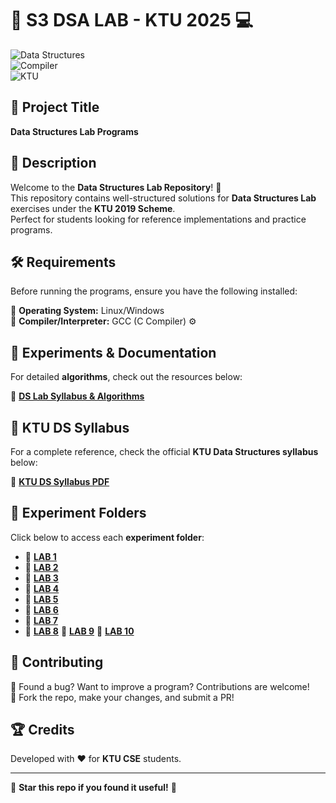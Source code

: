 # 🚀 S3 DSA LAB - KTU 2025 💻  

![Data Structures](https://img.shields.io/badge/Data%20Structures-Arrays%20%7C%20Linked%20Lists%20%7C%20Trees-blue)  
![Compiler](https://img.shields.io/badge/Compiler-GCC%20%7C%20C-green)  
![KTU](https://img.shields.io/badge/Scheme-KTU%202019-orange)  

## 📌 Project Title  
**Data Structures Lab Programs**  

## 📖 Description  
Welcome to the **Data Structures Lab Repository**! 🎯  
This repository contains well-structured solutions for **Data Structures Lab** exercises under the **KTU 2019 Scheme**.  
Perfect for students looking for reference implementations and practice programs.  

## 🛠️ Requirements  
Before running the programs, ensure you have the following installed:  

🔹 **Operating System:** Linux/Windows  
🔹 **Compiler/Interpreter:** GCC (C Compiler) ⚙️  

## 📜 Experiments & Documentation  
For detailed **algorithms**, check out the resources below:  

📂 [**DS Lab Syllabus & Algorithms**](https://drive.google.com/drive/folders/1s0s9yqOd-DlrTmuB_tXk9_Ts9hcce0hm?usp=sharing)  

## 📖 KTU DS Syllabus  
For a complete reference, check the official **KTU Data Structures syllabus** below:  

📄 **[KTU DS Syllabus PDF](https://drive.google.com/file/d/1MYGAhUXrEz4UmIfopge15-u9_SbBJ6T8/view)**  

## 📂 Experiment Folders  
Click below to access each **experiment folder**:  

- 🔹 **[LAB 1](https://github.com/iamkarthik2004/S3-DSA-LAB_SJCET_23-27/tree/main/1.%20DSA%20LAB%201)**
- 🔹 **[LAB 2](https://github.com/iamkarthik2004/S3-DSA-LAB_SJCET_23-27/tree/main/2.%20DSA%20LAB%202)**
- 🔹 **[LAB 3](https://github.com/iamkarthik2004/S3-DSA-LAB_SJCET_23-27/tree/main/3.%20DSA%20LAB%203)**
- 🔹 **[LAB 4](https://github.com/iamkarthik2004/S3-DSA-LAB_SJCET_23-27/tree/main/4.%20DSA%20LAB%204)**
- 🔹 **[LAB 5](https://github.com/iamkarthik2004/S3-DSA-LAB_SJCET_23-27/tree/main/5.%20DSA%20LAB%205)**
- 🔹 **[LAB 6](https://github.com/iamkarthik2004/S3-DSA-LAB_SJCET_23-27/tree/main/6.%20DSA%20LAB%206)**
- 🔹 **[LAB 7](https://github.com/iamkarthik2004/S3-DSA-LAB_SJCET_23-27/tree/main/7.%20DSA%20LAB%207)**
- 🔹 **[LAB 8](https://github.com/iamkarthik2004/S3-DSA-LAB_SJCET_23-27/tree/main/8.%20DSA%20LAB%208)**
  🔹 **[LAB 9](https://github.com/iamkarthik2004/S3-DSA-LAB_SJCET_23-27/tree/main/9.%20DSA%20LAB%209)**
  🔹 **[LAB 10](https://github.com/iamkarthik2004/S3-DSA-LAB_SJCET_23-27/tree/main/10.%20DSA%20LAB%2010)**


## 🤝 Contributing  
🔹 Found a bug? Want to improve a program? Contributions are welcome!  
🔹 Fork the repo, make your changes, and submit a PR!  

## 🏆 Credits  
Developed with ❤️ for **KTU CSE** students.  

---  

🌟 **Star this repo if you found it useful!** 🚀
